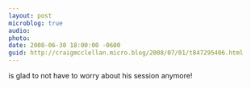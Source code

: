 ```yaml
---
layout: post
microblog: true
audio: 
photo: 
date: 2008-06-30 18:00:00 -0600
guid: http://craigmcclellan.micro.blog/2008/07/01/t847295406.html
---
```

is glad to not have to worry about his session anymore!
